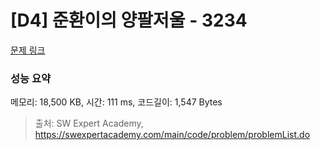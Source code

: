 # [D4] 준환이의 양팔저울 - 3234 

[문제 링크](https://swexpertacademy.com/main/code/problem/problemDetail.do?contestProbId=AWAe7XSKfUUDFAUw) 

### 성능 요약

메모리: 18,500 KB, 시간: 111 ms, 코드길이: 1,547 Bytes



> 출처: SW Expert Academy, https://swexpertacademy.com/main/code/problem/problemList.do